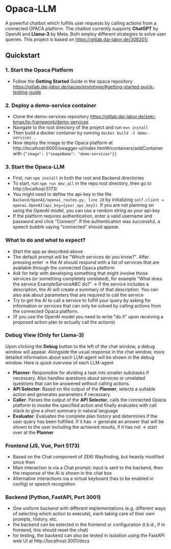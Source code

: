 # Opaca-LLM

A powerful chatbot which fulfills user requests by calling actions from a connected OPACA platform. The chatbot currently supports **ChatGPT** by OpenAI and **Llama-3** by Meta. Both employ different strategies to solve user queries. This project is based on https://gitlab.dai-labor.de/308201/.

## Quickstart

### 1. Start the Opaca Platform

* Follow the **Getting Started** Guide in the opaca repository https://gitlab.dai-labor.de/jiacpp/prototype/#getting-started-quick-testing-guide

### 2. Deploy a demo-service container

* Clone the demo-services repository https://gitlab.dai-labor.de/zeki-bmas/tp-framework/demo-services
* Navigate to the root directory of the project and run `mvn install`
* Then build a docker container by running `docker build -t demo-services .`
* Now deploy the image to the Opaca platform at http://localhost:8000/swagger-ui/index.html#/containers/addContainer with `{"image": {"imageName": "demo-services"}}`

### 3. Start the Opaca-LLM 

* First, run `npm install` in both the root and Backend directories
* To start, run `npm run dev_all` in the repo root directory, then go to http://localhost:5173/
* You might need to define the api-key in the file `Backend/OpenAI/openai_routes.py, line 28` by initializing `self.client = openai.OpenAI(api_key={your_api_key})`. If you are not planning on using the OpenAI model, you can use a random string as your api-key
* If the platform requires authentication, enter a valid username and password and click "Connect". If the authentication was successful, a speech bubble saying "connected" should appear.

### What to do and what to expect?

* Start the app as described above
* The default prompt will be "Which services do you know?". After pressing enter -> the AI should respond with a list of services that are available through the connected Opaca platform
* Ask for help with developing something that might involve those services (or something completely unrelated), for example "What does the service ExampleServiceABC do?" -> if the service includes a description, the AI will create a summary of that description. You can also ask about parameters that are required to call the service
* Try to get the AI to call a service to fulfill your query by asking for information or services that can only be solved by calling actions from the connected Opaca platform.
* (If you use the OpenAI model you need to write "do it" upon receiving a proposed action plan to actually call the actions)

### Debug View (Only for Llama-3)

Upon clicking the **Debug** button to the left of the chat window, a debug window will appear. Alongside the usual response in the chat window, more detailed information about each LLM-agent will be shown in the debug window.
Here is quick overview of each LLM-agent
* **Planner**: Responsible for dividing a task into smaller substasks if necessary. Also handles questions about services or unrelated questions that can be answered without calling actions.
* **API Selector**: Based on the output of the **Planner**, selects a suitable action and generates parameters if necessary.
* **Caller**: Parses the output of the **API Selector**, calls the connected Opaca platform to invoke the specified action and finally evaluates with call stack to give a short summary in natural language
* **Evaluator**: Evaluates the complete plan history and determines if the user query has been fulfilled. If it has -> generate an answer that will be shown to the user including the achieved results, if it has not -> start over at the **Planner**

### Frontend (JS, Vue, Port 5173)

* Based on the Chat component of ZEKI Wayfinding, but heavily modified since then
* Main interaction is via a Chat prompt; input is sent to the backend, then the response of the AI is shown in the chat box
* Alternative interactions via a virtual keyboard (has to be enabled in config) or speech recognition

### Backend (Python, FastAPI, Port 3001)

* One uniform backend with different implementations (e.g. different ways of selecting which action to execute), each taking care of their own prompts, history, etc.
* the backend can be selected in the frontend or configuration (t.b.d.; if in frontend, this should reset the chat)
* for testing, the backend can also be tested in isolation using the FastAPI web UI at http://localhost:3001/docs
